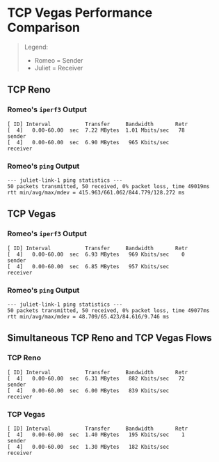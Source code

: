 # TCP Vegas Performance Comparison

> Legend:
>
> - Romeo = Sender
> - Juliet = Receiver

## TCP Reno

### Romeo's `iperf3` Output

```shell
[ ID] Interval           Transfer     Bandwidth       Retr
[  4]   0.00-60.00  sec  7.22 MBytes  1.01 Mbits/sec   78             sender
[  4]   0.00-60.00  sec  6.90 MBytes   965 Kbits/sec                  receiver
```

### Romeo's `ping` Output

```shell
--- juliet-link-1 ping statistics ---
50 packets transmitted, 50 received, 0% packet loss, time 49019ms
rtt min/avg/max/mdev = 415.963/661.062/844.779/128.272 ms
```

## TCP Vegas

### Romeo's `iperf3` Output

```shell
[ ID] Interval           Transfer     Bandwidth       Retr
[  4]   0.00-60.00  sec  6.93 MBytes   969 Kbits/sec    0             sender
[  4]   0.00-60.00  sec  6.85 MBytes   957 Kbits/sec                  receiver
```

### Romeo's `ping` Output

```shell
--- juliet-link-1 ping statistics ---
50 packets transmitted, 50 received, 0% packet loss, time 49077ms
rtt min/avg/max/mdev = 48.709/65.423/84.616/9.746 ms
```

## Simultaneous TCP Reno and TCP Vegas Flows

### TCP Reno

```shell
[ ID] Interval           Transfer     Bandwidth       Retr
[  4]   0.00-60.00  sec  6.31 MBytes   882 Kbits/sec   72             sender
[  4]   0.00-60.00  sec  6.00 MBytes   839 Kbits/sec                  receiver
```

### TCP Vegas

```shell
[ ID] Interval           Transfer     Bandwidth       Retr
[  4]   0.00-60.00  sec  1.40 MBytes   195 Kbits/sec    1             sender
[  4]   0.00-60.00  sec  1.30 MBytes   182 Kbits/sec                  receiver
```

